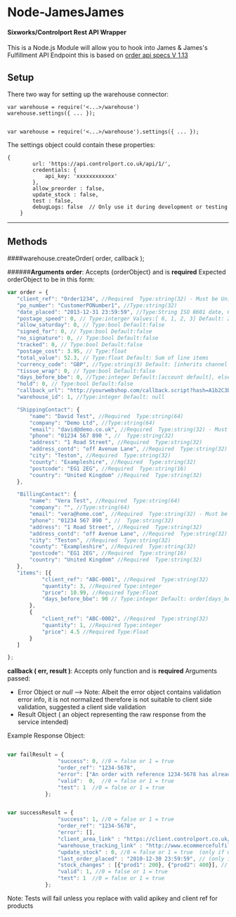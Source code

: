 Node-JamesJames
===================
#### Sixworks/Controlport Rest API Wrapper
This is a Node.js Module will allow you to hook into James & James's Fulfillment API Endpoint this is based on [order api specs V 1.13](https://docs.google.com/spreadsheets/d/1dTDoilb_tvcMZXyPWdo9B9WzmIpXf__v_G3aOFxarHw/pub?output=html#) 



Setup
-------

There two way for setting up the warehouse connector:
    
    var warehouse = require('<...>/warehouse')
    warehouse.settings({ ... });


    var warehouse = require('<...>/warehouse').settings({ ... });


The settings object could contain these properties:

    {
            url: 'https://api.controlport.co.uk/api/1/',
            credentials: {
                api_key: 'xxxxxxxxxxxx'
            },
            allow_preorder : false,
            update_stock : false,
            test : false,
            debugLogs: false  // Only use it during development or testing
        }


----------


Methods
-------

####warehouse.createOrder( order, callback );

######**Arguments**
**order**: 
 Accepts {orderObject} and is **required**
 Expected orderObject to be in this form:
 
 ```javascript
var order = {
    "client_ref": "Order1234", //Required  Type:string(32) - Must be Unique
    "po_number": "CustomerPONumber1", //Type:string(32)
    "date_placed": "2013-12-31 23:59:59", //Type:String ISO 8601 date, GMT (+0:00) Default: NOW 
    "postage_speed": 0, // Type:interger Values:[ 0, 1, 2, 3] Default: 2
    "allow_saturday": 0, // Type:bool Default:false
    "signed_for": 0, // Type:bool Default:false
    "no_signature": 0, // Type:bool Default:false
    "tracked": 0, // Type:bool Default:false
    "postage_cost": 3.95, // Type:float
    "total_value": 52.3, // Type:float Default: Sum of line items
    "currency_code": "GBP", //Type:string(3) Default: [inherits channel or account default] Valid: alpha-3 ISO 4217 currency code	
    "tissue_wrap": 0, // Type:bool Default:false
    "days_before_bbe": 0, //Type:integer Default:[account default], else 0
    "hold": 0, // Type:bool Default:false
    "callback_url": "http://yourwebshop.com/callback.script?hash=A1b2C3D4", //Type:string(200) - Must be valid url
    "warehouse_id": 1, //Type:integer Default: null

    "ShippingContact": {
        "name": "David Test", //Required  Type:string(64)
        "company": "Demo Ltd", //Type:string(64)
        "email": "david@demo.co.uk", //Required  Type:string(32) - Must be a vaild email
        "phone": "01234 567 890	", //  Type:string(32)
        "address": "1 Road Street", //Required  Type:string(32)
        "address_contd": "off Avenue Lane", //Required  Type:string(32)
        "city": "Teston", //Required  Type:string(32)
        "county": "Exampleshire", //Required  Type:string(32)
        "postcode": "EG1 2EG", //Required  Type:string(16)
        "country": "United Kingdom" //Required  Type:string(32)
    },

    "BillingContact": {
        "name": "Vera Test", //Required  Type:string(64)
        "company": "", //Type:string(64)
        "email": "vera@home.com", //Required  Type:string(32) - Must be a vaild email
        "phone": "01234 567 890	", //  Type:string(32)
        "address": "1 Road Street", //Required  Type:string(32)
        "address_contd": "off Avenue Lane", //Required  Type:string(32)
        "city": "Teston", //Required  Type:string(32)
        "county": "Exampleshire", //Required  Type:string(32)
        "postcode": "EG1 2EG", //Required  Type:string(16)
        "country": "United Kingdom" //Required  Type:string(32)
    },
    "items": [{
            "client_ref": "ABC-0001", //Required  Type:string(32)
            "quantity": 3, //Required Type:integer
            "price": 10.99, //Required Type:Float
            "days_before_bbe": 90 // Type:integer Default: order[days_before_bbe]
        },
        {
            "client_ref": "ABC-0002", //Required  Type:string(32)
            "quantity": 1, //Required Type:integer
            "price": 4.5 //Required Type:Float
        }
    ]

};
```
 
**callback ( err, result )**: 
 Accepts only function and is **required**
 Arguments passed: 
 - Error Object or *null* --> Note: Albeit the error object contains validation error info, it is not normalized therefore is not suitable to client side validation, suggested a client side validation
 - Result Object ( an object representing the raw response from the service intended) 
 
 
 
 Example Response Object:
 
 ```javascript

var failResult = {
                 "success": 0, //0 = false or 1 = true 
                 "order_ref": "1234-5678",
                 "error": ["An order with reference 1234-5678 has already been received on this channel."],
                 "valid":  0,  //0 = false or 1 = true
                 "test": 1  //0 = false or 1 = true 
             };


var successResult = {
                 "success": 1, //0 = false or 1 = true 
                 "order_ref": "1234-5678",
                 "error": [],
                 "client_area_link" : "https://client.controlport.co.uk/orders/12345678",
                 "warehouse_tracking_link" : "http://www.ecommercefulfilment.com/track/123456789/abcdef",
                 "update_stock" : 0, //0 = false or 1 = true  (only if update stock in request true)
                 "last_order_placed" : "2010-12-30 23:59:59", // (only if update stock in request true)
                 "stock_changes" : [{"prod1": 200}, {"prod2": 400}], // (only if update stock in request true)
                 "valid": 1, //0 = false or 1 = true 
                 "test": 1  //0 = false or 1 = true 
             };


```
 
 
 
 
 Note: Tests will fail unless you replace with valid apikey and client ref for products